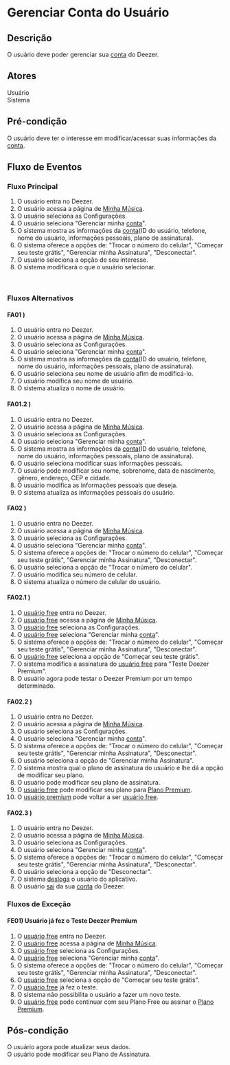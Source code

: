 # Gerenciar Conta do Usuário
<div class="line"></div>

##  Descrição

O usuário deve poder gerenciar sua [conta](/modelagem/lexico#conta) do Deezer.

##  Atores

Usuário
<br>
Sistema

##  Pré-condição

O usuário deve ter o interesse em modificar/acessar suas informações da [conta](/modelagem/lexico#conta).

##  Fluxo de Eventos

### Fluxo Principal
1. O usuário entra no Deezer.
2. O usuário acessa a página de [Minha Música](/modelagem/lexico#minha-musica).
3. O usuário seleciona as Configurações.
4. O usuário seleciona "Gerenciar minha [conta](/modelagem/lexico#conta)".
5. O sistema mostra as informações da [conta](/modelagem/lexico#conta)(ID do usuário, telefone, nome do usuário, informações pessoais, plano de assinatura).
6. O sistema oferece a opções de: "Trocar o número do celular", "Começar seu teste grátis", "Gerenciar minha Assinatura", "Desconectar".
7. O usuário seleciona a opção de seu interesse.
8. O sistema modificará o que o usuário selecionar.

<br>

### Fluxos Alternativos

#### FA01 )
1. O usuário entra no Deezer.
2. O usuário acessa a página de [Minha Música](/modelagem/lexico#minha-musica).
3. O usuário seleciona as Configurações.
4. O usuário seleciona "Gerenciar minha [conta](/modelagem/lexico#conta)".
5. O sistema mostra as informações da [conta](/modelagem/lexico#conta)(ID do usuário, telefone, nome do usuário, informações pessoais, plano de assinatura).
6. O usuário seleciona seu nome de usuário afim de modificá-lo.
7. O usuário modifica seu nome de usuário.
8. O sistema atualiza o nome de usuário.

#### FA01.2 )
1. O usuário entra no Deezer.
2. O usuário acessa a página de [Minha Música](/modelagem/lexico#minha-musica).
3. O usuário seleciona as Configurações.
4. O usuário seleciona "Gerenciar minha [conta](/modelagem/lexico#conta)".
5. O sistema mostra as informações da [conta](/modelagem/lexico#conta)(ID do usuário, telefone, nome do usuário, informações pessoais, plano de assinatura).
6. O usuário seleciona modificar suas informações pessoais.
7. O usuário pode modificar seu nome, sobrenome, data de nascimento, gênero, endereço, CEP e cidade.
8. O usuário modifica as informações pessoais que deseja.
9. O sistema atualiza as informações pessoais do usuário.

#### FA02 )
1. O usuário entra no Deezer.
2. O usuário acessa a página de [Minha Música](/modelagem/lexico#minha-musica).
3. O usuário seleciona as Configurações.
4. O usuário seleciona "Gerenciar minha [conta](/modelagem/lexico#conta)".
5. O sistema oferece a opções de: "Trocar o número do celular", "Começar seu teste grátis", "Gerenciar minha Assinatura", "Desconectar".
6. O usuário seleciona a opção de "Trocar o número do celular".
7. O usuário modifica seu número de celular.
8. O sistema atualiza o número de celular do usuário.

#### FA02.1 )
1. O [usuário free](/modelagem/lexico#usuario-free) entra no Deezer.
2. O [usuário free](/modelagem/lexico#usuario-free) acessa a página de [Minha Música](/modelagem/lexico#minha-musica).
3. O [usuário free](/modelagem/lexico#usuario-free) seleciona as Configurações.
4. O [usuário free](/modelagem/lexico#usuario-free) seleciona "Gerenciar minha [conta](/modelagem/lexico#conta)".
5. O sistema oferece a opções de: "Trocar o número do celular", "Começar seu teste grátis", "Gerenciar minha Assinatura", "Desconectar".
6. O [usuário free](/modelagem/lexico#usuario-free) seleciona a opção de "Começar seu teste grátis".
7. O sistema modifica a assinatura do [usuário free](/modelagem/lexico#usuario-free) para "Teste Deezer Premium".
8. O usuário agora pode testar o Deezer Premium por um tempo determinado.

#### FA02.2 )
1. O usuário entra no Deezer.
2. O usuário acessa a página de [Minha Música](/modelagem/lexico#minha-musica).
3. O usuário seleciona as Configurações.
4. O usuário seleciona "Gerenciar minha [conta](/modelagem/lexico#conta)".
5. O sistema oferece a opções de: "Trocar o número do celular", "Começar seu teste grátis", "Gerenciar minha Assinatura", "Desconectar".
6. O usuário seleciona a opção de "Gerenciar minha Assinatura".
7. O sistema mostra qual o plano de assinatura do usuário e lhe dá a opção de modificar seu plano.
8. O usuário pode modificar seu plano de assinatura.
9. O [usuário free](/modelagem/lexico#usuario-free) pode modificar seu plano para [Plano Premium](/modelagem/lexico#plano-premium).
10. O [usuário premium](/modelagem/lexico#usuario-premium) pode voltar a ser [usuário free](/modelagem/lexico#usuario-free).

#### FA02.3 )
1. O usuário entra no Deezer.
2. O usuário acessa a página de [Minha Música](/modelagem/lexico#minha-musica).
3. O usuário seleciona as Configurações.
4. O usuário seleciona "Gerenciar minha [conta](/modelagem/lexico#conta)".
5. O sistema oferece a opções de: "Trocar o número do celular", "Começar seu teste grátis", "Gerenciar minha Assinatura", "Desconectar".
6. O usuário seleciona a opção de "Desconectar".
7. O sistema [desloga](/modelagem/lexico#logout) o usuário do aplicativo.
8. O usuário [sai](/modelagem/lexico#sair) da sua [conta](/modelagem/lexico#conta) do Deezer.


### Fluxos de Exceção

#### FE01) Usuário já fez o Teste Deezer Premium

1. O [usuário free](/modelagem/lexico#usuario-free) entra no Deezer.
2. O [usuário free](/modelagem/lexico#usuario-free) acessa a página de [Minha Música](/modelagem/lexico#minha-musica).
3. O [usuário free](/modelagem/lexico#usuario-free) seleciona as Configurações.
4. O [usuário free](/modelagem/lexico#usuario-free) seleciona "Gerenciar minha [conta](/modelagem/lexico#conta)".
5. O sistema oferece a opções de: "Trocar o número do celular", "Começar seu teste grátis", "Gerenciar minha Assinatura", "Desconectar".
7. O [usuário free](/modelagem/lexico#usuario-free) seleciona a opção de "Começar seu teste grátis".
8. O [usuário free](/modelagem/lexico#usuario-free) já fez o teste.
9. O sistema não possibilita o usuário a fazer um novo teste.
10. O [usuário free](/modelagem/lexico#usuario-free) pode continuar com seu Plano Free ou assinar o [Plano Premium](/modelagem/lexico#plano-premium).

## Pós-condição
O usuário agora pode atualizar seus dados.
<br>
O usuário pode modificar seu Plano de Assinatura. 



